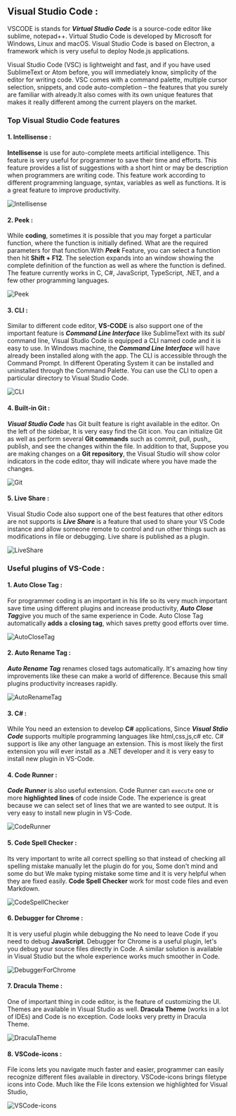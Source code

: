 ##  Visual Studio Code :

 VSCODE is stands for ***Virtual Studio Code*** is a source-code editor like sublime, notepad++. Virtual Studio Code is developed by Microsoft for Windows, Linux and macOS. Visual Studio Code is based on Electron, a framework which is very useful to deploy Node.js applications.

Visual Studio Code (VSC) is lightweight and fast, and if you have used SublimeText or Atom before, you will immediately know, simplicity of the editor for writing code. VSC comes with a command palette, multiple cursor selection, snippets, and code auto-completion – the features that you surely are familiar with already.It also comes with its own unique features that makes it really different among the current players on the market.

### Top Visual Studio Code features 

#### 1. Intellisense :
 **Intellisense** is use for auto-complete meets artificial intelligence. This feature is very useful for programmer to save their time and efforts. This feature provides a list of suggestions with a short hint or may be description when programmers are writing code. This feature work according to different programming language, syntax, variables as well as functions. It is a great feature to improve productivity.

 ![Intellisense](https://assets.hongkiat.com/uploads/visual-studio-code-features/vscode-intellisense.jpg)


 #### 2. Peek :
 
  While **coding**, sometimes it is possible that you may forget a particular function, where the function is initially defined. What are the required parameters for that function.With ***Peek*** Feature, you can select a function then hit **Shift + F12**. The selection expands into an window showing the complete definition of the function as well as where the function is defined. The feature currently works in C, C#, JavaScript, TypeScript, .NET, and a few other programming languages.
  
  ![Peek](https://assets.hongkiat.com/uploads/visual-studio-code-features/vscode-peek.jpg)

   #### 3. CLI :
 
  Similar to different code editor, **VS-CODE** is also support one of the important feature is ***Command Line Interface*** like SublimeText with its *subl* command line, Visual Studio Code is equipped a CLI named code and it is easy to use. In Windows machine, the ***Command Line Interface*** will have already been installed along with the app. The CLI is accessible through the Command Prompt. In different Operating System it can be installed and uninstalled through the Command Palette. You can use the CLI to open a particular directory to Visual Studio Code.

![CLI](https://assets.hongkiat.com/uploads/visual-studio-code-features/vscode-cli.jpg)

   #### 4. Built-in Git :
 
  ***Visual Studio Code*** has Git built feature is right available in the editor. On the left of the sidebar, It is very easy  find the Git icon. You can initialize Git as well as perform several **Git commands** such as commit, pull, push,, publish, and see the changes within the file. In addition to that, Suppose you are making changes on a **Git repository**, the Visual Studio will show color indicators in the code editor, thay will indicate where you have made the changes.

  ![Git](https://assets.hongkiat.com/uploads/visual-studio-code-features/vscode-git.jpg)

  #### 5. Live Share :
 
  Visual Studio Code also support one of the best features that other editors are not supports is ***Live Share*** is a feature that used to share your  VS Code instance and allow someone remote to control and run other things such as modifications in file or debugging. Live share is published as a plugin.
  
  ![LiveShare](https://scotch-res.cloudinary.com/image/upload/dpr_1,w_700,q_auto:good,f_auto/media/303/HmCJejGyR7Cw0xbfedFS_Screen%20Shot%202018-07-23%20at%2022.05.28.png)



### Useful plugins of VS-Code :

  #### 1. Auto Close Tag  :
 
  For programmer coding is an important in his life so its very much important save time using different plugins and increase productivity, ***Auto Close Tag***give you much of the same experience in Code. Auto Close Tag automatically **adds** a **closing tag**, which saves  pretty good efforts over time.

  ![AutoCloseTag](https://blog.elmah.io/content/images/2018/05/auto-close-tag.gif)

  #### 2. Auto Rename Tag  :

  ***Auto Rename Tag*** renames closed tags automatically. It's amazing how tiny improvements like these can make a world of difference. Because this small plugins  productivity increases rapidly.

  ![AutoRenameTag](https://blog.elmah.io/content/images/2018/05/auto-rename-tag.)

  #### 3. C#  :

While You need an extension to develop **C#** applications, Since ***Visual Stdio Code*** supports multiple programming languages like html,css,js,c# etc. C# support is like any other language an extension. This is most likely the first extension you will ever install as a .NET developer and it is very easy to install new plugin in VS-Code.

 #### 4. Code Runner :

***Code Runner*** is also useful extension. Code Runner can `execute` one or more **highlighted lines** of code inside Code. The experience is  great because we can select set of lines that we are wanted to see output. It is very easy to install new plugin in VS-Code. 

![CodeRunner](https://blog.elmah.io/content/images/2018/05/code-runner.gif)

#### 5. Code Spell Checker :

Its very important to write all correct spelling so that instead of checking all spelling mistake manually let the plugin do for you, Some don't mind and some do but We make typing mistake some time and it is very helpful when they are fixed easily. **Code Spell Checker** work for most code files and even Markdown.

![CodeSpellChecker](https://blog.elmah.io/content/images/2018/05/code-spell-checker.gif)


#### 6. Debugger for Chrome :

It is very useful plugin while debugging the No need to leave Code if you need to debug **JavaScript**. Debugger for Chrome is a useful plugin, let's you debug your source files directly in Code. A similar solution is available in Visual Studio but the whole experience works much smoother in Code.


![DebuggerForChrome](https://blog.elmah.io/content/images/2018/05/debugger-for-chrome.gif)

#### 7. Dracula Theme :

One of important thing in code editor, is the feature of customizing the UI. Themes are available in Visual Studio as well. **Dracula Theme** (works in a lot of IDEs) and Code is no exception. Code looks very pretty in Dracula Theme.


![DraculaTheme](https://blog.elmah.io/content/images/2018/05/dracula.png)

#### 8. VSCode-icons :

File icons lets you navigate much faster and easier, programmer can easily recognize different files available in directory. VSCode-icons brings filetype icons into Code. Much like the File Icons extension we highlighted for Visual Studio,


![VSCode-icons](https://blog.elmah.io/content/images/2018/05/vscode-icons.gif)